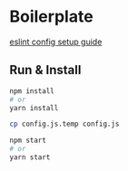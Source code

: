 # Boilerplate
[eslint config setup guide](https://www.npmjs.com/package/eslint-config-airbnb)
## Run & Install
```bash
npm install
# or
yarn install

cp config.js.temp config.js

npm start
# or
yarn start
```
